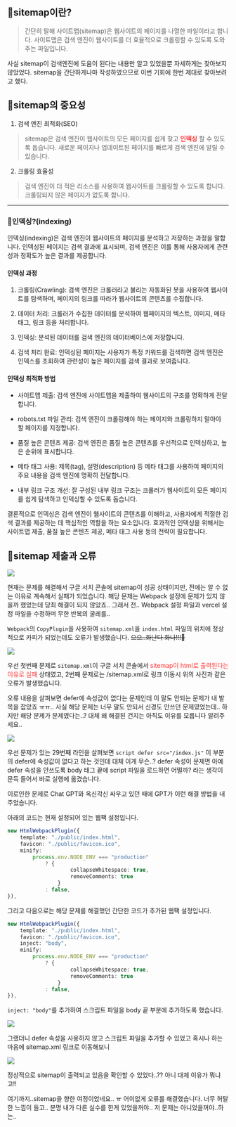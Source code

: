 ##	🦮sitemap이란?

>간단히 말해 사이트맵(sitemap)은 웹사이트의 페이지를 나열한 파일이라고 합니다. 사이트맵은 검색 엔진이 웹사이트를 더 효율적으로 크롤링할 수 있도록 도와주는 파일입니다.

사실 sitemap이 검색엔진에 도움이 된다는 내용만 알고 있었을뿐 자세하게는 찾아보지 않았었다. sitemap을 간단하게나마 작성하였으므로 이번 기회에 한번 제대로 찾아보려고 했다.

## 🦮sitemap의 중요성

1. 검색 엔진 최적화(SEO)

>sitemap은 검색 엔진이 웹사이트의 모든 페이지를 쉽게 찾고 <span style="color:#ff3333">**인덱싱**</span> 할 수 있도록 돕습니다. 새로운 페이지나 업데이트된 페이지를 빠르게 검색 엔진에 알릴 수 있습니다.

2. 크롤링 효율성

>검색 엔진이 더 적은 리소스를 사용하여 웹사이트를 크롤링할 수 있도록 합니다. 크롤링되지 않은 페이지가 없도록 합니다.

***

### 🦄인덱싱?(indexing)

인덱싱(indexing)은 검색 엔진이 웹사이트의 페이지를 분석하고 저장하는 과정을 말합니다. 인덱싱된 페이지는 검색 결과에 표시되며, 검색 엔진은 이를 통해 사용자에게 관련성과 정확도가 높은 결과를 제공합니다.

#### 인덱싱 과정

1. 크롤링(Crawling): 검색 엔진은 크롤러라고 불리는 자동화된 봇을 사용하여 웹사이트를 탐색하며, 페이지의 링크를 따라가 웹사이트의 콘텐츠를 수집합니다.

2. 데이터 처리: 크롤러가 수집한 데이터를 분석하여 웹페이지의 텍스트, 이미지, 메타 태그, 링크 등을 처리합니다.

3. 인덱싱: 분석된 데이터를 검색 엔진의 데이터베이스에 저장합니다.

4. 검색 처리 완료: 인덱싱된 페이지는 사용자가 특정 키워드를 검색하면 검색 엔진은 인덱스를 조회하여 관련성이 높은 페이지를 검색 결과로 보여줍니다.

#### 인덱싱 최적화 방법

* 사이트맵 제출: 검색 엔진에 사이트맵을 제출하여 웹사이트의 구조를 명확하게 전달합니다.

* robots.txt 파일 관리: 검색 엔진이 크롤링해야 하는 페이지와 크롤링하지 말아야 할 페이지를 지정합니다.

* 품질 높은 콘텐츠 제공: 검색 엔진은 품질 높은 콘텐츠를 우선적으로 인덱싱하고, 높은 순위에 표시합니다.

* 메타 태그 사용: 제목(tag), 설명(description) 등 메타 태그를 사용하여 페이지의 주요 내용을 검색 엔진에 명확히 전달합니다.

* 내부 링크 구조 개선: 잘 구성된 내부 링크 구조는 크롤러가 웹사이트의 모든 페이지를 쉽게 탐색하고 인덱싱할 수 있도록 돕습니다.


결론적으로 인덱싱은 검색 엔진이 웹사이트의 콘텐츠를 이해하고, 사용자에게 적절한 검색 결과를 제공하는 데 핵심적인 역할을 하는 요소입니다. 효과적인 인덱싱을 위해서는 사이트맵 제출, 품질 높은 콘텐츠 제공, 메타 태그 사용 등의 전략이 필요합니다.

## 🦮sitemap 제출과 오류

<img src="/images/publishing_study/15/image1.webp"/>

현재는 문제를 해결해서 구글 서치 콘솔에 sitemap이 성공 상태이지만, 전에는 알 수 없는 이유로 계속해서 실패가 되었습니다. 해당 문제는 Webpack 설정에 문제가 있지 않을까 했었는데 당최 해결이 되지 않았죠.. 그래서 전.. Webpack 설정 파일과 vercel 설정 파일을 수정하며 무한 반복의 굴레를..

`Webpack`의 `CopyPlugin`을 사용하여 `sitemap.xml`을 `index.html` 파일의 위치에 정상적으로 카피가 되었는데도 오류가 발생했습니다. <s>으으..화난다 화나!!!🥊</s>

<img src="/images/publishing_study/15/image2.webp"/>

우선 첫번째 문제로 `sitemap.xml`이 구글 서치 콘솔에서 <span style="color:#ff3333">sitemap이 html로 출력된다는 이유로 실패</span> 상태였고, 2번째 문제로는 /sitemap.xml로 링크 이동시 위의 사진과 같은 오류가 발생했습니다.

오류 내용을 살펴보면 defer에 속성값이 없다는 문제인데 이 말도 안되는 문제가 내 발목을 잡았죠 ㅠㅠ.. 사실 해당 문제는 너무 말도 안되서 신경도 안쓰던 문제였었는데.. 하지만 해당 문제가 문제였다는..? 대체 왜 해결된 건지는 아직도 이유를 모릅니다 알려주세요..

<img src="/images/publishing_study/15/image3.webp"/>

우선 문제가 있는 29번째 라인을 살펴보면 `script defer src="/index.js"` 이 부분의 defer에 속성값이 없다고 하는 것인데 대체 이게 무슨..? defer 속성이 문제면 아예 defer 속성을 안쓰도록 body 태그 끝에 script 파일을 로드하면 어떨까? 라는 생각이 문득 들어서 바로 실행에 옮겼습니다.

이로인한 문제로 Chat GPT와 옥신각신 싸우고 있던 때에 GPT가 이런 해결 방법을 내주었습니다.

아래의 코드는 현재 설정되어 있는 웹팩 설정입니다.

```typescript
new HtmlWebpackPlugin({
	template: "./public/index.html",
	favicon: "./public/favicon.ico",
	minify:
		process.env.NODE_ENV === "production"
			? {
					collapseWhitespace: true,
					removeComments: true
				}
			: false,
}),
```

그리고 다음으로는 해당 문제를 해결했던 간단한 코드가 추가된 웹팩 설정입니다.

```typescript
new HtmlWebpackPlugin({
	template: "./public/index.html",
	favicon: "./public/favicon.ico",
	inject: "body",
	minify:
		process.env.NODE_ENV === "production"
			? {
					collapseWhitespace: true,
					removeComments: true
				}
			: false,
}),
```

`inject: "body"`를 추가하여 스크립트 파일을 body 끝 부분에 추가하도록 했습니다.

<img src="/images/publishing_study/15/image4.webp"/>

그랬더니 defer 속성을 사용하지 않고 스크립트 파일을 추가할 수 있었고 혹시나 하는 마음에 sitemap.xml 링크로 이동해보니

<img src="/images/publishing_study/15/image5.webp"/>

정상적으로 sitemap이 출력되고 있음을 확인할 수 있었다..??
아니 대체 이유가 뭐냐고!!

여기까지..sitemap을 향한 여정이었네요.. ㅠ 어이없게 오류를 해결했습니다. 너무 허탈한 느낌이 들고.. 분명 내가 다른 실수를 한게 있었을꺼야.. 저 문제는 아니었을꺼야..하는..